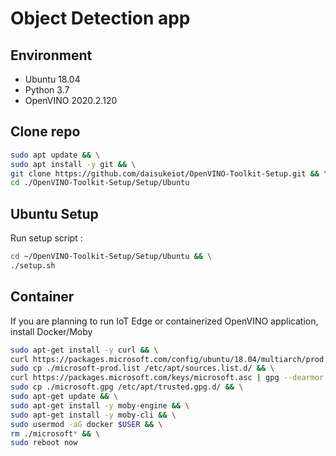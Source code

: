# Object Detection app

## Environment

- Ubuntu 18.04
- Python 3.7
- OpenVINO 2020.2.120

## Clone repo

```bash
sudo apt update && \
sudo apt install -y git && \
git clone https://github.com/daisukeiot/OpenVINO-Toolkit-Setup.git && \
cd ./OpenVINO-Toolkit-Setup/Setup/Ubuntu
```

## Ubuntu Setup

Run setup script :

```bash
cd ~/OpenVINO-Toolkit-Setup/Setup/Ubuntu && \
./setup.sh
```

## Container

If you are planning to run IoT Edge or containerized OpenVINO application, install Docker/Moby

```bash
sudo apt-get install -y curl && \
curl https://packages.microsoft.com/config/ubuntu/18.04/multiarch/prod.list > ./microsoft-prod.list && \
sudo cp ./microsoft-prod.list /etc/apt/sources.list.d/ && \
curl https://packages.microsoft.com/keys/microsoft.asc | gpg --dearmor > microsoft.gpg && \
sudo cp ./microsoft.gpg /etc/apt/trusted.gpg.d/ && \
sudo apt-get update && \
sudo apt-get install -y moby-engine && \
sudo apt-get install -y moby-cli && \
sudo usermod -aG docker $USER && \
rm ./microsoft* && \
sudo reboot now
```

